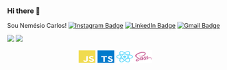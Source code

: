 ### Hi there 👋

Sou Nemésio Carlos!  [![Instagram Badge](https://img.shields.io/badge/-Instagram-E4405F?style=flat&logo=instagram&logoColor=white)](https://www.instagram.com/nemes.io) [![LinkedIn Badge](https://img.shields.io/badge/-LinkedIn-0077B5?style=flat&logo=linkedin&logoColor=white)](https://www.linkedin.com/in/nem%C3%A9sio-carlos-650960254/) [![Gmail Badge](https://img.shields.io/badge/-Gmail-D14836?style=flat&logo=gmail&logoColor=white)](mailto:nemesio.carlos97@gmail.com) 

<div>
    <img  height="285em" src="https://github-readme-stats.vercel.app/api?username=nemesiocarlos&show_icons=true&theme=radical"/>
    <img heigth="150em" src="https://github-readme-stats.vercel.app/api/top-langs/?username=nemesiocarlos&show_icons=true&theme=tokyonight&count_private=true"/>
</div>
<div align="center" valign="top"><br>
  <img align="center" alt="Javascript" height="30" width="40" src="https://raw.githubusercontent.com/devicons/devicon/master/icons/javascript/javascript-plain.svg">
  <img align="center" alt="Typescript" height="30" width="40" src="https://raw.githubusercontent.com/devicons/devicon/master/icons/typescript/typescript-plain.svg">
  <img align="center" alt="React" height="30" width="40" src="https://raw.githubusercontent.com/devicons/devicon/master/icons/react/react-original.svg">
  <img align="center" alt="Sass" height="30" width="40" src="https://github.com/devicons/devicon/blob/master/icons/sass/sass-original.svg">
 
</div>
